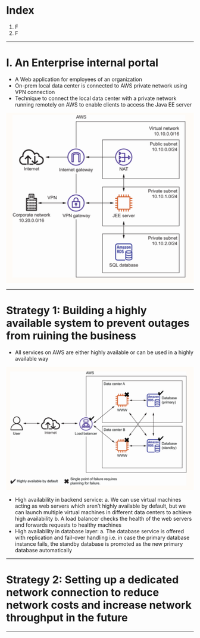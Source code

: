 # Index
1. F
2. F
-----------------------------------------------------------------------------------------------------------------------------------------------------------------------------------------------------------------------------------------------------------------------------------------------------
# I. An Enterprise internal portal
 - A Web application for employees of an organization
 - On-prem local data center is connected to AWS private network using VPN connection
 - Technique to connect the local data center with a private network running remotely on AWS to enable clients to access the Java EE server

![An Enterprise intertal portal](../assets/enterprise-internal-portal-aws.png)

-----------------------------------------------------------------------------------------------------------------------------------------------------------------------------------------------------------------------------------------------------------------------------------------------------
# Strategy 1: Building a highly available system to prevent outages from ruining the business
 - All services on AWS are either highly available or can be used in a highly available way

![High availability](../assets/enterprise-portal-ha.png)

 - High availability in backend service:
    a. We can use virtual machines acting as web servers which aren’t highly available by default, but we can launch multiple virtual machines in different data centers to achieve high availability
    b. A load balancer checks the health of the web servers and forwards requests to healthy machines
 - High availability in database layer:
    a. The database service is offered with replication and fail-over handling i.e. in case the primary database instance fails, the standby database is promoted as the new primary database automatically
   
-----------------------------------------------------------------------------------------------------------------------------------------------------------------------------------------------------------------------------------------------------------------------------------------------------
# Strategy 2: Setting up a dedicated network connection to reduce network costs and increase network throughput in the future

-----------------------------------------------------------------------------------------------------------------------------------------------------------------------------------------------------------------------------------------------------------------------------------------------------
